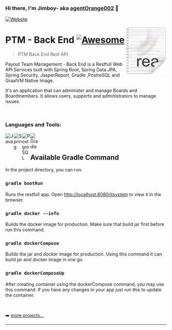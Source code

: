 ### Hi there, I'm Jimboy- aka [agentOrange002][website] 👋

[![Website](https://img.shields.io/website?label=agentOrange002.com&style=for-the-badge&url=https%3A%2F%2Fdistracted-einstein-e83f94.netlify.app)](https://distracted-einstein-e83f94.netlify.app/)


<img src="readme.png" align="right" />

# PTM - Back End [![Awesome](https://cdn.rawgit.com/sindresorhus/awesome/d7305f38d29fed78fa85652e3a63e154dd8e8829/media/badge.svg)](https://github.com/agentOrange002/ptm#readme)
> PTM Back End Rest API

Payout Team Management - Back End is a Restfull Web API Services built with Spring Boot, Spring Data JPA, Spring Security, JasperReport, Gradle ,PostreSQL and GraalVM Native Image. 

It's an application that can administer and manage Boards and Boardmembers. It allows users, supports and administrators to manage issues.

<br />

### Languages and Tools:

[<img align="left" alt="Java" width="26px" src="https://cdn.jsdelivr.net/npm/simple-icons@v3/icons/java.svg"/>][website]

[<img align="left" alt="Spring" width="26px" src="https://cdn.jsdelivr.net/npm/simple-icons@v3/icons/spring.svg"/>][website]

[<img align="left" alt="PostgreSQL" width="26px" src="https://cdn.jsdelivr.net/npm/simple-icons@v3/icons/postgresql.svg"/>][website]

[<img align="left" alt="Gradle" width="26px" src="https://cdn.jsdelivr.net/npm/simple-icons@v3/icons/gradle.svg"/>][website]


<br />
<br />

## Available Gradle Command

In the project directory, you can run:

### `gradle bootRun`

Runs the restfull app.
Open [http://localhost:8080/itsystem](http://localhost:8080/itsystem) to view it in the browser.

### `gradle docker --info`

Builds the docker image for production.
Make sure that build jar first before run this command.

### `gradle dockerCompose`

Builds the jar and docker image for production.
Using this command it can build jar and docker image in one go.

### `gradle dockerComposeUp`

After creating container using the dockerCompose command, you may use this command.
If you have any changes in your app just run this to update the container.

<br/>

➡️ [more projects...](https://github.com/agentOrange002?tab=repositories)

---

[website]: https://distracted-einstein-e83f94.netlify.app/
